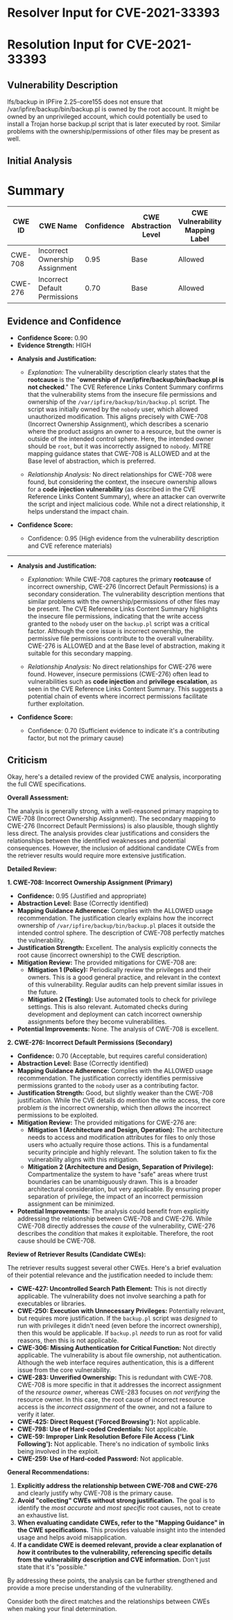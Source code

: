 # Resolver Input for CVE-2021-33393

# Resolution Input for CVE-2021-33393

## Vulnerability Description
lfs/backup in IPFire 2.25-core155 does not ensure that /var/ipfire/backup/bin/backup.pl is owned by the root account. It might be owned by an unprivileged account, which could potentially be used to install a Trojan horse backup.pl script that is later executed by root. Similar problems with the ownership/permissions of other files may be present as well.

## Initial Analysis
# Summary
| CWE ID | CWE Name | Confidence | CWE Abstraction Level | CWE Vulnerability Mapping Label | CWE-Vulnerability Mapping Notes |
|---|---|---|---|---|---|
| CWE-708 | Incorrect Ownership Assignment | 0.95 | Base | Allowed | Primary CWE |
| CWE-276 | Incorrect Default Permissions | 0.70 | Base | Allowed | Secondary Candidate |

## Evidence and Confidence

*   **Confidence Score:** 0.90
*   **Evidence Strength:** HIGH

- **Analysis and Justification:**  
  - *Explanation:* The vulnerability description clearly states that the **rootcause** is the "**ownership of /var/ipfire/backup/bin/backup.pl is not checked**." The CVE Reference Links Content Summary confirms that the vulnerability stems from the insecure file permissions and ownership of the `/var/ipfire/backup/bin/backup.pl` script. The script was initially owned by the `nobody` user, which allowed unauthorized modification. This aligns precisely with CWE-708 (Incorrect Ownership Assignment), which describes a scenario where the product assigns an owner to a resource, but the owner is outside of the intended control sphere. Here, the intended owner should be `root`, but it was incorrectly assigned to `nobody`. MITRE mapping guidance states that CWE-708 is ALLOWED and at the Base level of abstraction, which is preferred.

  - *Relationship Analysis:* No direct relationships for CWE-708 were found, but considering the context, the insecure ownership allows for a **code injection vulnerability** (as described in the CVE Reference Links Content Summary), where an attacker can overwrite the script and inject malicious code. While not a direct relationship, it helps understand the impact chain.

- **Confidence Score:**  
  - Confidence: 0.95 (High evidence from the vulnerability description and CVE reference materials)

---

- **Analysis and Justification:**  
  - *Explanation:* While CWE-708 captures the primary **rootcause** of incorrect ownership, CWE-276 (Incorrect Default Permissions) is a secondary consideration. The vulnerability description mentions that similar problems with the ownership/permissions of other files may be present. The CVE Reference Links Content Summary highlights the insecure file permissions, indicating that the write access granted to the `nobody` user on the `backup.pl` script was a critical factor. Although the core issue is incorrect ownership, the permissive file permissions contribute to the overall vulnerability. CWE-276 is ALLOWED and at the Base level of abstraction, making it suitable for this secondary mapping.

  - *Relationship Analysis:* No direct relationships for CWE-276 were found. However, insecure permissions (CWE-276) often lead to vulnerabilities such as **code injection** and **privilege escalation**, as seen in the CVE Reference Links Content Summary. This suggests a potential chain of events where incorrect permissions facilitate further exploitation.

- **Confidence Score:**  
  - Confidence: 0.70 (Sufficient evidence to indicate it's a contributing factor, but not the primary cause)

## Criticism
Okay, here's a detailed review of the provided CWE analysis, incorporating the full CWE specifications.

**Overall Assessment:**

The analysis is generally strong, with a well-reasoned primary mapping to CWE-708 (Incorrect Ownership Assignment). The secondary mapping to CWE-276 (Incorrect Default Permissions) is also plausible, though slightly less direct. The analysis provides clear justifications and considers the relationships between the identified weaknesses and potential consequences. However, the inclusion of additional candidate CWEs from the retriever results would require more extensive justification.

**Detailed Review:**

**1. CWE-708: Incorrect Ownership Assignment (Primary)**

*   **Confidence:** 0.95 (Justified and appropriate)
*   **Abstraction Level:** Base (Correctly identified)
*   **Mapping Guidance Adherence:** Complies with the ALLOWED usage recommendation. The justification clearly explains how the incorrect ownership of `/var/ipfire/backup/bin/backup.pl` places it outside the intended control sphere.  The description of CWE-708 perfectly matches the vulnerability.
*   **Justification Strength:** Excellent. The analysis explicitly connects the root cause (incorrect ownership) to the CWE description.
*   **Mitigation Review:** The provided mitigations for CWE-708 are:
    *   **Mitigation 1 (Policy):** Periodically review the privileges and their owners.  This is a good general practice, and relevant in the context of this vulnerability.  Regular audits can help prevent similar issues in the future.
    *   **Mitigation 2 (Testing):** Use automated tools to check for privilege settings.  This is also relevant.  Automated checks during development and deployment can catch incorrect ownership assignments before they become vulnerabilities.
*   **Potential Improvements:** None. The analysis of CWE-708 is excellent.

**2. CWE-276: Incorrect Default Permissions (Secondary)**

*   **Confidence:** 0.70 (Acceptable, but requires careful consideration)
*   **Abstraction Level:** Base (Correctly identified)
*   **Mapping Guidance Adherence:** Complies with the ALLOWED usage recommendation. The justification correctly identifies permissive permissions granted to the `nobody` user as a contributing factor.
*   **Justification Strength:** Good, but slightly weaker than the CWE-708 justification.  While the CVE details do mention the write access, the core problem *is* the incorrect ownership, which then *allows* the incorrect permissions to be exploited.
*   **Mitigation Review:** The provided mitigations for CWE-276 are:
    *   **Mitigation 1 (Architecture and Design, Operation):** The architecture needs to access and modification attributes for files to only those users who actually require those actions. This is a fundamental security principle and highly relevant. The solution taken to fix the vulnerability aligns with this mitigation.
    *   **Mitigation 2 (Architecture and Design, Separation of Privilege):** Compartmentalize the system to have "safe" areas where trust boundaries can be unambiguously drawn. This is a broader architectural consideration, but very applicable. By ensuring proper separation of privilege, the impact of an incorrect permission assignment can be minimized.
*   **Potential Improvements:** The analysis could benefit from explicitly addressing the relationship between CWE-708 and CWE-276. While CWE-708 directly addresses the *cause* of the vulnerability, CWE-276 describes the *condition* that makes it exploitable. Therefore, the root cause should be CWE-708.

**Review of Retriever Results (Candidate CWEs):**

The retriever results suggest several other CWEs. Here's a brief evaluation of their potential relevance and the justification needed to include them:

*   **CWE-427: Uncontrolled Search Path Element:** This is not directly applicable. The vulnerability does not involve searching a path for executables or libraries.
*   **CWE-250: Execution with Unnecessary Privileges:** Potentially relevant, but requires more justification. If the `backup.pl` script was *designed* to run with privileges it didn't need (even before the incorrect ownership), then this would be applicable. If `backup.pl` *needs* to run as root for valid reasons, then this is not applicable.
*   **CWE-306: Missing Authentication for Critical Function:** Not directly applicable. The vulnerability is about file ownership, not authentication. Although the web interface requires authentication, this is a different issue from the core vulnerability.
*   **CWE-283: Unverified Ownership:** This is redundant with CWE-708. CWE-708 is more specific in that it addresses the incorrect assignment of the *resource owner*, whereas CWE-283 focuses on *not verifying* the resource owner. In this case, the root cause of incorrect resource access is the *incorrect assignment* of the owner, and not a failure to verify it later.
*   **CWE-425: Direct Request ('Forced Browsing'):** Not applicable.
*   **CWE-798: Use of Hard-coded Credentials:** Not applicable.
*   **CWE-59: Improper Link Resolution Before File Access ('Link Following'):** Not applicable. There's no indication of symbolic links being involved in the exploit.
*   **CWE-259: Use of Hard-coded Password:** Not applicable.

**General Recommendations:**

1.  **Explicitly address the relationship between CWE-708 and CWE-276** and clearly justify why CWE-708 is the primary cause.
2.  **Avoid "collecting" CWEs without strong justification.** The goal is to identify the *most accurate* and *most specific* root causes, not to create an exhaustive list.
3.  **When evaluating candidate CWEs, refer to the "Mapping Guidance" in the CWE specifications.** This provides valuable insight into the intended usage and helps avoid misapplication.
4.  **If a candidate CWE is deemed relevant, provide a clear explanation of *how* it contributes to the vulnerability, referencing specific details from the vulnerability description and CVE information.** Don't just state that it's "possible."

By addressing these points, the analysis can be further strengthened and provide a more precise understanding of the vulnerability.

Consider both the direct matches and the relationships between CWEs
when making your final determination.
        